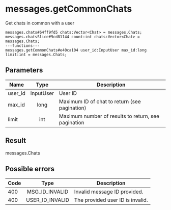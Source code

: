 # messages.getCommonChats
Get chats in common with a user

```
messages.chats#64ff9fd5 chats:Vector<Chat> = messages.Chats;
messages.chatsSlice#9cd81144 count:int chats:Vector<Chat> = messages.Chats;
---functions---
messages.getCommonChats#e40ca104 user_id:InputUser max_id:long limit:int = messages.Chats;
```

## Parameters
| Name | Type | Description |
| ---- | :----: | ----------- |
| user_id | InputUser | User ID |
| max_id | long | Maximum ID of chat to return (see pagination) |
| limit | int | Maximum number of results to return, see pagination |


## Result
messages.Chats

## Possible errors
| Code | Type | Description |
| ---- | :----: | ----------- |
| 400 | MSG_ID_INVALID | Invalid message ID provided. |
| 400 | USER_ID_INVALID | The provided user ID is invalid. |

